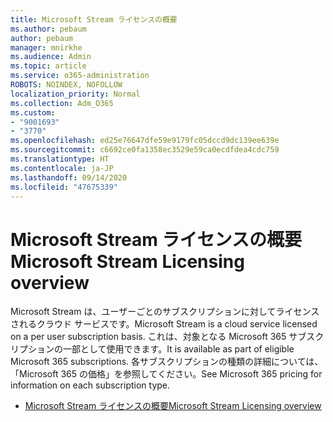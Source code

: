 ```yaml
---
title: Microsoft Stream ライセンスの概要
ms.author: pebaum
author: pebaum
manager: mnirkhe
ms.audience: Admin
ms.topic: article
ms.service: o365-administration
ROBOTS: NOINDEX, NOFOLLOW
localization_priority: Normal
ms.collection: Adm_O365
ms.custom:
- "9001693"
- "3770"
ms.openlocfilehash: ed25e76647dfe59e9179fc05dccd9dc139ee639e
ms.sourcegitcommit: c6692ce0fa1358ec3529e59ca0ecdfdea4cdc759
ms.translationtype: HT
ms.contentlocale: ja-JP
ms.lasthandoff: 09/14/2020
ms.locfileid: "47675339"
---
```

# <a name="microsoft-stream-licensing-overview"></a><span data-ttu-id="f6f69-102">Microsoft Stream ライセンスの概要</span><span class="sxs-lookup"><span data-stu-id="f6f69-102">Microsoft Stream Licensing overview</span></span>

<span data-ttu-id="f6f69-103">Microsoft Stream は、ユーザーごとのサブスクリプションに対してライセンスされるクラウド サービスです。</span><span class="sxs-lookup"><span data-stu-id="f6f69-103">Microsoft Stream is a cloud service licensed on a per user subscription basis.</span></span> <span data-ttu-id="f6f69-104">これは、対象となる Microsoft 365 サブスクリプションの一部として使用できます。</span><span class="sxs-lookup"><span data-stu-id="f6f69-104">It is available as part of eligible Microsoft 365 subscriptions.</span></span> <span data-ttu-id="f6f69-105">各サブスクリプションの種類の詳細については、「Microsoft 365 の価格」を参照してください。</span><span class="sxs-lookup"><span data-stu-id="f6f69-105">See Microsoft 365 pricing for information on each subscription type.</span></span>

- [<span data-ttu-id="f6f69-106">Microsoft Stream ライセンスの概要</span><span class="sxs-lookup"><span data-stu-id="f6f69-106">Microsoft Stream Licensing overview</span></span>](https://docs.microsoft.com/stream/license-overview)